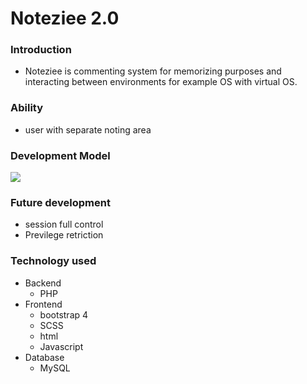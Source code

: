 # Noteziee 2.0

### Introduction
- Noteziee is commenting system for memorizing purposes and interacting between environments for example OS with virtual OS.

### Ability
- user with separate noting area

### Development Model
![](https://i.imgur.com/aGnF1BX.png)

### Future development
- session full control
- Previlege retriction

### Technology used
- Backend
    - PHP
- Frontend
    - bootstrap 4
    - SCSS
    - html
    - Javascript
- Database
    - MySQL
